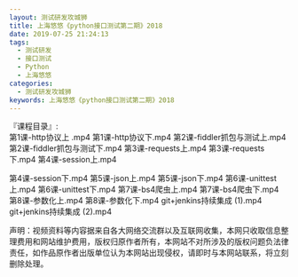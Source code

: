 ```yaml
---
layout: 测试研发攻城狮
title: 上海悠悠《python接口测试第二期》2018     
date: 2019-07-25 21:24:13
tags:
  - 测试研发
  - 接口测试
  - Python
  - 上海悠悠
categories:
  - 测试研发攻城狮
keywords: 上海悠悠《python接口测试第二期》2018     
---
```

『课程目录』:  
第1课-http协议上 .mp4
第1课-http协议下.mp4
第2课-fiddler抓包与测试上.mp4
第2课-fiddler抓包与测试下.mp4
第3课-requests上.mp4
第3课-requests下.mp4
第4课-session上.mp4
<!-- more -->   
第4课-session下.mp4
第5课-json上.mp4
第5课-json下.mp4
第6课-unittest上.mp4
第6课-unittest下.mp4
第7课-bs4爬虫上.mp4
第7课-bs4爬虫下.mp4
第8课-参数化上.mp4
第8课-参数化下.mp4
git+jenkins持续集成 (1).mp4
git+jenkins持续集成 (2).mp4
<div class="post-copyright">
    <div class="post-copyright__author">
      <span class="post-copyright-meta">声明：视频资料等内容据来自各大网络交流群以及互联网收集，本网只收取信息整理费用和网站维护费用，版权归原作者所有，本网站不对所涉及的版权问题负法律责任，如作品原作者出版单位认为本网站出现侵权，请即时与本网站联系，将立刻删除处理。 </span>
    </div>
</div>

<blockquote class="blockquote-center">

</blockquote>


